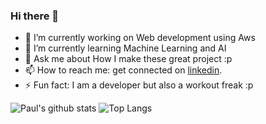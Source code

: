 ### Hi there 👋


- 🔭 I’m currently working on Web development using Aws
- 🌱 I’m currently learning Machine Learning and AI
- 💬 Ask me about How I make these great project :p
- 📫 How to reach me: get connected on [linkedin](https://www.linkedin.com/in/arindam-paul-5a59b3148/). 
- ⚡ Fun fact: I am a developer but also a workout freak :p

![Paul's github stats](https://github-readme-stats.vercel.app/api?username=itspaulthegreat&show_icons=true&include_all_commits=true&theme=midnight-purple) 
![Top Langs](https://github-readme-stats.vercel.app/api/top-langs/?username=itspaulthegreat&hide=ASP,ShaderLab,HLSL&theme=midnight-purple)


<!--comment
- 👯 I’m looking to collaborate on ...
- 🤔 I’m looking for help with ...
- 😄 Pronouns: ...
-->



